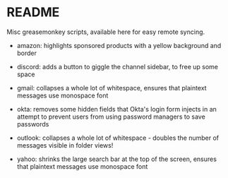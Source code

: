 # README #

Misc greasemonkey scripts, available here for easy remote syncing.

* amazon: highlights sponsored products with a yellow background and border

* discord: adds a button to giggle the channel sidebar, to free up some space

* gmail: collapses a whole lot of whitespace, ensures that plaintext messages use monospace font

* okta: removes some hidden fields that Okta's login form injects in an attempt to prevent users from using password managers to save passwords

* outlook: collapses a whole lot of whitespace - doubles the number of messages visible in folder views!

* yahoo: shrinks the large search bar at the top of the screen, ensures that plaintext messages use monospace font

